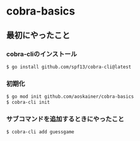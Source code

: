 # cobra-basics

## 最初にやったこと

### cobra-cliのインストール

```sh
$ go install github.com/spf13/cobra-cli@latest
```

### 初期化

```sh
$ go mod init github.com/aoskainer/cobra-basics
$ cobra-cli init
```

### サブコマンドを追加するときにやったこと

```sh
$ cobra-cli add guessgame
```
